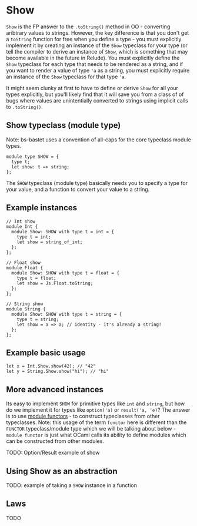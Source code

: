 # Show

`Show` is the FP answer to the `.toString()` method in OO - converting aribtrary values to strings.  However, the key difference is that you don't get a `toString` function for free when you define a type - you must explicitly implement it by creating an instance of the `Show` typeclass for your type (or tell the compiler to derive an instance of `Show`, which is something that may become available in the future in Relude).  You must explicitly define the `Show` typeclass for each type that needs to be rendered as a string, and if you want to render a value of type `'a` as a string, you must explicitly require an instance of the `Show` typeclass for that type `'a`.

It might seem clunky at first to have to define or derive `Show` for all your types explicitly, but you'll likely find that it will save you from a class of of bugs where values are unintentially converted to strings using implicit calls to `.toString()`.

## Show typeclass (module type)

Note: bs-bastet uses a convention of all-caps for the core typeclass module types.

```reason
module type SHOW = {
  type t;
  let show: t => string;
};
```

The `SHOW` typeclass (module type) basically needs you to specify a type for your value, and a function to convert your value to a string.

## Example instances

```reason
// Int show
module Int {
  module Show: SHOW with type t = int = {
    type t = int;
    let show = string_of_int;
  };
};

// Float show
module Float {
  module Show: SHOW with type t = float = {
    type t = float;
    let show = Js.Float.toString;
  };
};

// String show
module String {
  module Show: SHOW with type t = string = {
    type t = string;
    let show = a => a; // identity - it's already a string!
  };
};
```

## Example basic usage

```reason
let x = Int.Show.show(42); // "42"
let y = String.Show.show("hi"); // "hi"
```

## More advanced instances

Its easy to implement `SHOW` for primitive types like `int` and `string`, but how do we implement it for types like `option('a)` or `result('a, 'e)`?  The answer is to use [module functors](https://v1.realworldocaml.org/v1/en/html/functors.html) - to construct typeclasses from other typeclasses.  Note: this usage of the term `functor` here is different than the `FUNCTOR` typeclass/module type which we will be talking about below - `module functor` is just what OCaml calls its ability to define modules which can be constructed from other modules.

TODO: Option/Result example of show

## Using Show as an abstraction

TODO: example of taking a `SHOW` instance in a function

## Laws

TODO
